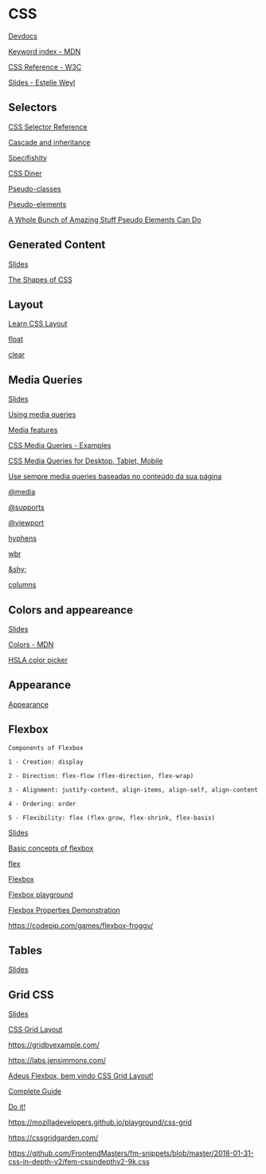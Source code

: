 # CSS

[Devdocs](https://devdocs.io/css/)

[Keyword index - MDN](https://developer.mozilla.org/en-US/docs/Web/CSS/Reference#Keyword_index)

[CSS Reference - W3C](https://www.w3schools.com/cssref/)

[Slides - Estelle Weyl](https://estelle.github.io/cssmastery)

## Selectors

[CSS Selector Reference](https://www.w3schools.com/cssref/css_selectors.asp)

[Cascade and inheritance](https://developer.mozilla.org/en-US/docs/Learn/CSS/Introduction_to_CSS/Cascade_and_inheritance)

[Specifishity](http://specifishity.com/specifishity.pdf)

[CSS Diner](https://flukeout.github.io/)

[Pseudo-classes](https://developer.mozilla.org/en-US/docs/Web/CSS/Pseudo-classes)

[Pseudo-elements](https://developer.mozilla.org/en-US/docs/Web/CSS/Pseudo-elements)

[A Whole Bunch of Amazing Stuff Pseudo Elements Can Do](https://css-tricks.com/pseudo-element-roundup/)

## Generated Content

[Slides](https://estelle.github.io/cssmastery/generated)

[The Shapes of CSS](https://css-tricks.com/the-shapes-of-css/)

## Layout

[Learn CSS Layout](https://learnlayout.com/)

[float](https://developer.mozilla.org/en-US/docs/Web/CSS/float)

[clear](https://developer.mozilla.org/en-US/docs/Web/CSS/clear)

## Media Queries

[Slides](https://estelle.github.io/cssmastery/media)

[Using media queries](https://developer.mozilla.org/en-US/docs/Web/CSS/Media_Queries/Using_media_queries)

[Media features](https://developer.mozilla.org/en-US/docs/Web/CSS/@media#Media_features)

[CSS Media Queries - Examples](https://www.w3schools.com/css/css3_mediaqueries_ex.asp)

[CSS Media Queries for Desktop, Tablet, Mobile](https://gist.github.com/gokulkrishh/242e68d1ee94ad05f488)

[Use sempre media queries baseadas no conteúdo da sua página](http://sergiolopes.org/media-queries-conteudo/)

[@media](https://developer.mozilla.org/en-US/docs/Web/CSS/@media)

[@supports](https://developer.mozilla.org/en-US/docs/Web/CSS/@supports)

[@viewport](https://developer.mozilla.org/en-US/docs/Web/CSS/@viewport)

[hyphens](https://developer.mozilla.org/en-US/docs/Web/CSS/hyphens)

[wbr](https://developer.mozilla.org/en-US/docs/Web/HTML/Element/wbr)

[\&shy;](https://developer.mozilla.org/en-US/docs/Web/CSS/hyphens#Suggesting_line_break_opportunities)

[columns](https://developer.mozilla.org/en-US/docs/Web/CSS/columns)

## Colors and appeareance

[Slides](https://estelle.github.io/cssmastery/colors)

[Colors - MDN](https://developer.mozilla.org/en-US/docs/Web/CSS/color_value)

[HSLA color picker](http://www.standardista.com/hsla-color-picker/)

## Appearance

[Appearance](https://developer.mozilla.org/en-US/docs/Web/CSS/appearance)

## Flexbox

    Components of Flexbox

    1 - Creation: display

    2 - Direction: flex-flow (flex-direction, flex-wrap)

    3 - Alignment: justify-content, align-items, align-self, align-content

    4 - Ordering: order

    5 - Flexibility: flex (flex-grow, flex-shrink, flex-basis)

[Slides](https://estelle.github.io/cssmastery/flexbox)

[Basic concepts of flexbox](https://developer.mozilla.org/en-US/docs/Web/CSS/CSS_Flexible_Box_Layout/Basic_Concepts_of_Flexbox)

[flex](https://developer.mozilla.org/en-US/docs/Web/CSS/flex)

[Flexbox](https://codepen.io/rikstar/post/flexbox)

[Flexbox playground](https://codepen.io/enxaneta/full/adLPwv/)

[Flexbox Properties Demonstration](https://codepen.io/justd/full/yydezN/)

https://codepip.com/games/flexbox-froggy/

## Tables

[Slides](https://estelle.github.io/cssmastery/tables)

## Grid CSS

[Slides](https://estelle.github.io/cssmastery/grid)

[CSS Grid Layout](https://developer.mozilla.org/en-US/docs/Web/CSS/CSS_Grid_Layout)

https://gridbyexample.com/

https://labs.jensimmons.com/

[Adeus Flexbox, bem vindo CSS Grid Layout!](https://codepen.io/simoneas02/post/grid-layout)

[Complete Guide](https://css-tricks.com/snippets/css/complete-guide-grid/)

[Do it!](https://estelle.github.io/cssmastery/grid/files/doit1.html)

https://mozilladevelopers.github.io/playground/css-grid

https://cssgridgarden.com/

https://github.com/FrontendMasters/fm-snippets/blob/master/2018-01-31-css-in-depth-v2/fem-cssindepthv2-9k.css

